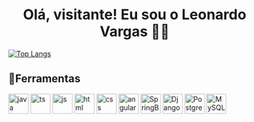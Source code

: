 <h1 align="center">Olá, visitante! Eu sou o Leonardo Vargas 👋👋</h1>


[![Top Langs](https://github-readme-stats.vercel.app/api/top-langs/?username=leonardo-vargas-de-paula&layout=compact)](https://github.com/leonardo-vargas-de-paula/github-readme-stats)


## 📝Ferramentas
<p align="left"> <img src="https://www.vectorlogo.zone/logos/java/java-icon.svg" alt="java" width="40" height="40"/>
<img src="https://www.vectorlogo.zone/logos/typescriptlang/typescriptlang-icon.svg" alt="ts" width="40" height="40"/>
<img src="https://www.vectorlogo.zone/logos/javascript/javascript-icon.svg" alt="js" width="40" height="40"/>
<img src="https://www.vectorlogo.zone/logos/w3_html5/w3_html5-icon.svg" alt="html" width="40" height="40"/>
<img src="https://www.vectorlogo.zone/logos/w3_css/w3_css-icon~old.svg" alt="css" width="40" height="40"/>
<img src="https://www.vectorlogo.zone/logos/angular/angular-icon.svg" alt="angular" width="40" height="40"/>
<img src="https://www.vectorlogo.zone/logos/springio/springio-icon.svg" alt="SpringBoot" width="40" height="40"/>
<img src="https://www.vectorlogo.zone/logos/djangoproject/djangoproject-icon.svg" alt="Django" width="40" height="40"/>
<img src="https://www.vectorlogo.zone/logos/postgresql/postgresql-icon.svg" alt="PostgreSQL" width="40" height="40">
<img src="https://www.vectorlogo.zone/logos/mysql/mysql-icon.svg" alt="MySQL" width="40" height="40"/>
</p>
